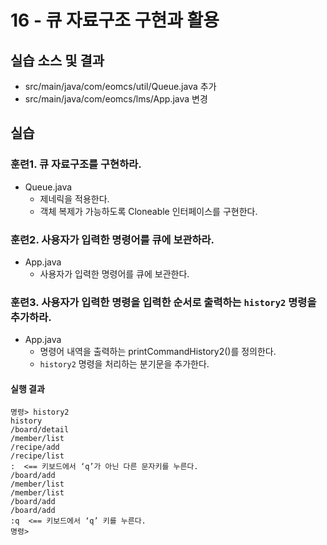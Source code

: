 # 16 - 큐 자료구조 구현과 활용

## 실습 소스 및 결과

- src/main/java/com/eomcs/util/Queue.java 추가
- src/main/java/com/eomcs/lms/App.java 변경

## 실습

### 훈련1. 큐 자료구조를 구현하라.

- Queue.java
    - 제네릭을 적용한다.
    - 객체 복제가 가능하도록 Cloneable 인터페이스를 구현한다.


### 훈련2. 사용자가 입력한 명령어를 큐에 보관하라.

- App.java
    - 사용자가 입력한 명령어를 큐에 보관한다.


### 훈련3. 사용자가 입력한 명령을 입력한 순서로 출력하는 `history2` 명령을 추가하라.

- App.java
    - 명령어 내역을 출력하는 printCommandHistory2()를 정의한다.
    - `history2` 명령을 처리하는 분기문을 추가한다.

#### 실행 결과

```
명령> history2
history
/board/detail
/member/list
/recipe/add
/recipe/list
:  <== 키보드에서 ‘q’가 아닌 다른 문자키를 누른다.
/board/add
/member/list
/member/list
/board/add
/board/add
:q  <== 키보드에서 ‘q’ 키를 누른다.
명령>

```